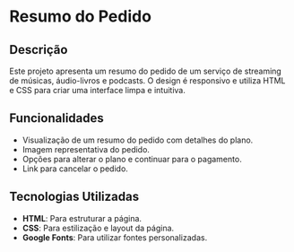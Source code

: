 # Resumo do Pedido

## Descrição
Este projeto apresenta um resumo do pedido de um serviço de streaming de músicas, áudio-livros e podcasts. O design é responsivo e utiliza HTML e CSS para criar uma interface limpa e intuitiva. 

## Funcionalidades
- Visualização de um resumo do pedido com detalhes do plano.
- Imagem representativa do pedido.
- Opções para alterar o plano e continuar para o pagamento.
- Link para cancelar o pedido.

## Tecnologias Utilizadas
- **HTML**: Para estruturar a página.
- **CSS**: Para estilização e layout da página.
- **Google Fonts**: Para utilizar fontes personalizadas.


